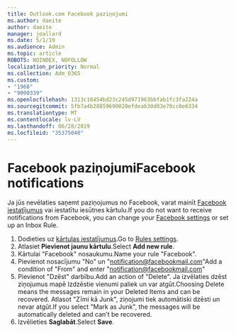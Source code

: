 ```yaml
---
title: Outlook.com Facebook paziņojumi
ms.author: daeite
author: daeite
manager: joallard
ms.date: 5/1/19
ms.audience: Admin
ms.topic: article
ROBOTS: NOINDEX, NOFOLLOW
localization_priority: Normal
ms.collection: Adm_O365
ms.custom:
- "1968"
- "9000339"
ms.openlocfilehash: 1313c16454bd23c245d971963bbfab1fc3fa224a
ms.sourcegitcommit: 5fb7a4b28859690020efdea630d03e70cc0e6334
ms.translationtype: MT
ms.contentlocale: lv-LV
ms.lasthandoff: 06/28/2019
ms.locfileid: "35375040"
---
```

# <a name="facebook-notifications"></a><span data-ttu-id="5cd1a-102">Facebook paziņojumi</span><span class="sxs-lookup"><span data-stu-id="5cd1a-102">Facebook notifications</span></span>

<span data-ttu-id="5cd1a-103">Ja jūs nevēlaties saņemt paziņojumus no Facebook, varat mainīt [Facebook iestatījumus](https://www.facebook.com/settings?tab=notifications) vai iestatītu iesūtnes kārtulu.</span><span class="sxs-lookup"><span data-stu-id="5cd1a-103">If you do not want to receive notifications from Facebook, you can change your [Facebook settings](https://www.facebook.com/settings?tab=notifications) or set up an Inbox Rule.</span></span>

1. <span data-ttu-id="5cd1a-104">Dodieties uz [kārtulas iestatījumus](https://outlook.live.com/mail/options/mail/rules/inboxRules).</span><span class="sxs-lookup"><span data-stu-id="5cd1a-104">Go to [Rules settings](https://outlook.live.com/mail/options/mail/rules/inboxRules).</span></span>
1. <span data-ttu-id="5cd1a-105">Atlasiet **Pievienot jaunu kārtulu**.</span><span class="sxs-lookup"><span data-stu-id="5cd1a-105">Select **Add new rule**.</span></span>
1. <span data-ttu-id="5cd1a-106">Kārtulai "Facebook" nosaukumu.</span><span class="sxs-lookup"><span data-stu-id="5cd1a-106">Name your rule "Facebook".</span></span>
1. <span data-ttu-id="5cd1a-107">Pievienot nosacījumu "No" un "notification@facebookmail.com"</span><span class="sxs-lookup"><span data-stu-id="5cd1a-107">Add a condition of "From" and enter "notification@facebookmail.com"</span></span>
1. <span data-ttu-id="5cd1a-108">Pievienot "Dzēst" darbību.</span><span class="sxs-lookup"><span data-stu-id="5cd1a-108">Add an action of "Delete".</span></span> <span data-ttu-id="5cd1a-109">Ja izvēlaties dzēst ziņojumus mapē Izdzēstie vienumi paliek un var atgūt.</span><span class="sxs-lookup"><span data-stu-id="5cd1a-109">Choosing Delete means the messages remain in your Deleted Items and can be recovered.</span></span> <span data-ttu-id="5cd1a-110">Atlasot "Zīmi kā Junk", ziņojumi tiek automātiski dzēsti un nevar atgūt.</span><span class="sxs-lookup"><span data-stu-id="5cd1a-110">If you select "Mark as Junk", the messages will be automatically deleted and can't be recovered.</span></span>
1. <span data-ttu-id="5cd1a-111">Izvēlieties **Saglabāt**.</span><span class="sxs-lookup"><span data-stu-id="5cd1a-111">Select **Save**.</span></span>